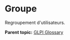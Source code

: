 Groupe
======

Regroupement d'utilisateurs.

**Parent topic:** [GLPI Glossary](../../glpi/glossary.html)
